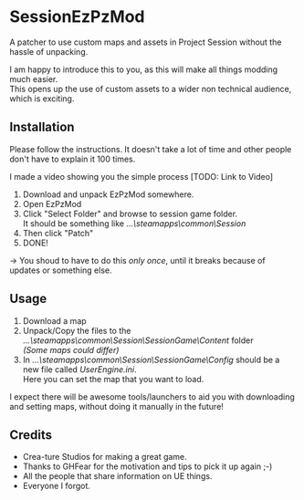 # SessionEzPzMod
A patcher to use custom maps and assets in Project Session without the hassle of unpacking.

I am happy to introduce this to you, as this will make all things modding much easier.  
This opens up the use of custom assets to a wider non technical audience, which is exciting.

## Installation
Please follow the instructions. It doesn't take a lot of time and other people don't have to explain it 100 times.

I made a video showing you the simple process [TODO: Link to Video]

1. Download and unpack EzPzMod somewhere.
2. Open EzPzMod
3. Click "Select Folder" and browse to session game folder.  
It should be something like _...\steamapps\common\Session_
4. Then click "Patch"
5. DONE!

-> You shoud to have to do this *only once*, until it breaks because of updates or something else.

## Usage
1. Download a map
2. Unpack/Copy the files to the _...\steamapps\common\Session\SessionGame\Content_ folder  
_(Some maps could differ)_  
3. In _...\steamapps\common\Session\SessionGame\Config_ should be a new file called _UserEngine.ini_.  
Here you can set the map that you want to load.

I expect there will be awesome tools/launchers to aid you with downloading and setting maps, without doing it manually in the future!


## Credits
* Crea-ture Studios for making a great game.
* Thanks to GHFear for the motivation and tips to pick it up again ;-)  
* All the people that share information on UE things.
* Everyone I forgot.
